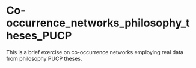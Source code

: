 # Co-occurrence_networks_philosophy_theses_PUCP
This is a brief exercise on co-occurrence networks employing real data from philosophy PUCP theses.
